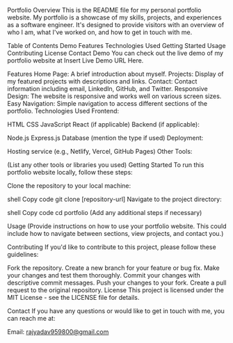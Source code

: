 Portfolio
Overview
This is the README file for my personal portfolio website. My portfolio is a showcase of my skills, projects, and experiences as a software engineer. It's designed to provide visitors with an overview of who I am, what I've worked on, and how to get in touch with me.

Table of Contents
Demo
Features
Technologies Used
Getting Started
Usage
Contributing
License
Contact
Demo
You can check out the live demo of my portfolio website at Insert Live Demo URL Here.

Features
Home Page: A brief introduction about myself.
Projects: Display of my featured projects with descriptions and links.
Contact: Contact information including email, LinkedIn, GitHub, and Twitter.
Responsive Design: The website is responsive and works well on various screen sizes.
Easy Navigation: Simple navigation to access different sections of the portfolio.
Technologies Used
Frontend:

HTML
CSS
JavaScript
React (if applicable)
Backend (if applicable):

Node.js
Express.js
Database (mention the type if used)
Deployment:

Hosting service (e.g., Netlify, Vercel, GitHub Pages)
Other Tools:

(List any other tools or libraries you used)
Getting Started
To run this portfolio website locally, follow these steps:

Clone the repository to your local machine:

shell
Copy code
git clone [repository-url]
Navigate to the project directory:

shell
Copy code
cd portfolio
(Add any additional steps if necessary)

Usage
(Provide instructions on how to use your portfolio website. This could include how to navigate between sections, view projects, and contact you.)

Contributing
If you'd like to contribute to this project, please follow these guidelines:

Fork the repository.
Create a new branch for your feature or bug fix.
Make your changes and test them thoroughly.
Commit your changes with descriptive commit messages.
Push your changes to your fork.
Create a pull request to the original repository.
License
This project is licensed under the MIT License - see the LICENSE file for details.

Contact
If you have any questions or would like to get in touch with me, you can reach me at:

Email: rajyadav959800@gmail.com